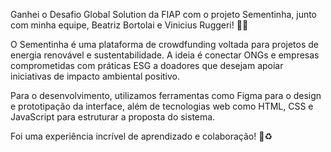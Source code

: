 Ganhei o Desafio Global Solution da FIAP com o projeto Sementinha, junto com minha equipe, Beatriz Bortolai e Vinicius Ruggeri! 🌱✨

O Sementinha é uma plataforma de crowdfunding voltada para projetos de energia renovável e sustentabilidade. A ideia é conectar ONGs e empresas comprometidas com práticas ESG a doadores que desejam apoiar iniciativas de impacto ambiental positivo.

Para o desenvolvimento, utilizamos ferramentas como Figma para o design e prototipação da interface, além de tecnologias web como HTML, CSS e JavaScript para estruturar a proposta do sistema.

Foi uma experiência incrível de aprendizado e colaboração! 🚀♻️
